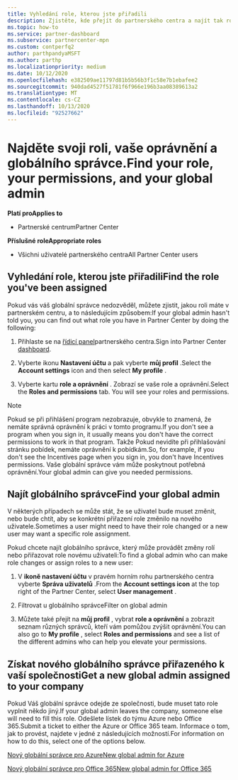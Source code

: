```yaml
---
title: Vyhledání role, kterou jste přiřadili
description: Zjistěte, kde přejít do partnerského centra a najít tak roli a oprávnění.
ms.topic: how-to
ms.service: partner-dashboard
ms.subservice: partnercenter-mpn
ms.custom: contperfq2
author: parthpandyaMSFT
ms.author: parthp
ms.localizationpriority: medium
ms.date: 10/12/2020
ms.openlocfilehash: e382509ae11797d81b5b56b3f1c58e7b1ebafee2
ms.sourcegitcommit: 940dad4527f51781f6f966e196b3aa08389613a2
ms.translationtype: MT
ms.contentlocale: cs-CZ
ms.lasthandoff: 10/13/2020
ms.locfileid: "92527662"
---
```

# <a name="find-your-role-your-permissions-and-your-global-admin"></a><span data-ttu-id="3b060-103">Najděte svoji roli, vaše oprávnění a globálního správce.</span><span class="sxs-lookup"><span data-stu-id="3b060-103">Find your role, your permissions, and your global admin</span></span>

<span data-ttu-id="3b060-104">**Platí pro**</span><span class="sxs-lookup"><span data-stu-id="3b060-104">**Applies to**</span></span>
- <span data-ttu-id="3b060-105">Partnerské centrum</span><span class="sxs-lookup"><span data-stu-id="3b060-105">Partner Center</span></span>

<span data-ttu-id="3b060-106">**Příslušné role**</span><span class="sxs-lookup"><span data-stu-id="3b060-106">**Appropriate roles**</span></span>

- <span data-ttu-id="3b060-107">Všichni uživatelé partnerského centra</span><span class="sxs-lookup"><span data-stu-id="3b060-107">All Partner Center users</span></span>

## <a name="find-the-role-youve-been-assigned"></a><span data-ttu-id="3b060-108">Vyhledání role, kterou jste přiřadili</span><span class="sxs-lookup"><span data-stu-id="3b060-108">Find the role you've been assigned</span></span>

<span data-ttu-id="3b060-109">Pokud vás váš globální správce nedozvěděl, můžete zjistit, jakou roli máte v partnerském centru, a to následujícím způsobem:</span><span class="sxs-lookup"><span data-stu-id="3b060-109">If your global admin hasn't told you, you can find out what role you have in Partner Center by doing the following:</span></span>

1. <span data-ttu-id="3b060-110">Přihlaste se na [řídicí panel](https://partner.microsoft.com/dashboard/home)partnerského centra.</span><span class="sxs-lookup"><span data-stu-id="3b060-110">Sign into Partner Center [dashboard](https://partner.microsoft.com/dashboard/home).</span></span>

1. <span data-ttu-id="3b060-111">Vyberte ikonu **Nastavení účtu** a pak vyberte **můj profil** .</span><span class="sxs-lookup"><span data-stu-id="3b060-111">Select the **Account settings** icon and then select **My profile** .</span></span>
 
1. <span data-ttu-id="3b060-112">Vyberte kartu **role a oprávnění** . Zobrazí se vaše role a oprávnění.</span><span class="sxs-lookup"><span data-stu-id="3b060-112">Select the **Roles and permissions** tab. You will see your roles and permissions.</span></span>
 
>[!Note]
><span data-ttu-id="3b060-113">Pokud se při přihlášení program nezobrazuje, obvykle to znamená, že nemáte správná oprávnění k práci v tomto programu.</span><span class="sxs-lookup"><span data-stu-id="3b060-113">If you don't see a program when you sign in, it usually means you don't have the correct permissions to work in that program.</span></span> <span data-ttu-id="3b060-114">Takže Pokud nevidíte při přihlašování stránku pobídek, nemáte oprávnění k pobídkám.</span><span class="sxs-lookup"><span data-stu-id="3b060-114">So, for example, if you don't see the Incentives page when you sign in, you don't have Incentives permissions.</span></span> <span data-ttu-id="3b060-115">Vaše globální správce vám může poskytnout potřebná oprávnění.</span><span class="sxs-lookup"><span data-stu-id="3b060-115">Your global admin can give you needed permissions.</span></span>

## <a name="find-your-global-admin"></a><span data-ttu-id="3b060-116">Najít globálního správce</span><span class="sxs-lookup"><span data-stu-id="3b060-116">Find your global admin</span></span>

<span data-ttu-id="3b060-117">V některých případech se může stát, že se uživatel bude muset změnit, nebo bude chtít, aby se konkrétní přiřazení role změnilo na nového uživatele.</span><span class="sxs-lookup"><span data-stu-id="3b060-117">Sometimes a user might need to have their role changed or a new user may want a specific role assignment.</span></span>

<span data-ttu-id="3b060-118">Pokud chcete najít globálního správce, který může provádět změny rolí nebo přiřazovat role novému uživateli:</span><span class="sxs-lookup"><span data-stu-id="3b060-118">To find a global admin who can make role changes or assign roles to a new user:</span></span> 

1. <span data-ttu-id="3b060-119">V **ikoně nastavení účtu** v pravém horním rohu partnerského centra vyberte **Správa uživatelů** .</span><span class="sxs-lookup"><span data-stu-id="3b060-119">From the **Account settings icon** at the top right of the Partner Center, select **User management** .</span></span>

1. <span data-ttu-id="3b060-120">Filtrovat u globálního správce</span><span class="sxs-lookup"><span data-stu-id="3b060-120">Filter on global admin</span></span>

1. <span data-ttu-id="3b060-121">Můžete také přejít na **můj profil** , vybrat **role a oprávnění** a zobrazit seznam různých správců, kteří vám pomůžou zvýšit oprávnění.</span><span class="sxs-lookup"><span data-stu-id="3b060-121">You can also go to **My profile** , select **Roles and permissions** and see a list of the different admins who can help you elevate your permissions.</span></span> 


## <a name="get-a-new-global-admin-assigned-to-your-company"></a><span data-ttu-id="3b060-122">Získat nového globálního správce přiřazeného k vaší společnosti</span><span class="sxs-lookup"><span data-stu-id="3b060-122">Get a new global admin assigned to your company</span></span>

<span data-ttu-id="3b060-123">Pokud Váš globální správce odejde ze společnosti, bude muset tato role vyplnit někdo jiný.</span><span class="sxs-lookup"><span data-stu-id="3b060-123">If your global admin leaves the company, someone else will need to fill this role.</span></span> <span data-ttu-id="3b060-124">Odešlete lístek do týmu Azure nebo Office 365.</span><span class="sxs-lookup"><span data-stu-id="3b060-124">Submit a ticket to either the Azure or Office 365 team.</span></span> <span data-ttu-id="3b060-125">Informace o tom, jak to provést, najdete v jedné z následujících možností.</span><span class="sxs-lookup"><span data-stu-id="3b060-125">For information on how to do this, select one of the options below.</span></span>

[<span data-ttu-id="3b060-126">Nový globální správce pro Azure</span><span class="sxs-lookup"><span data-stu-id="3b060-126">New global admin for Azure</span></span>](https://support.microsoft.com/help/4505981/what-to-do-if-the-only-admin-for-your-mpn-program-has-left-the-company)

[<span data-ttu-id="3b060-127">Nový globální správce pro Office 365</span><span class="sxs-lookup"><span data-stu-id="3b060-127">New global admin for Office 365</span></span>](https://admin.microsoft.com/)


